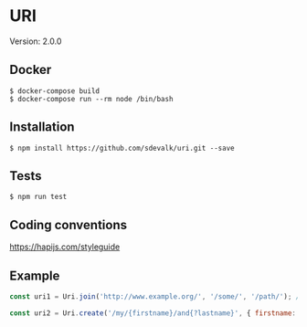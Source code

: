 URI
==============================

Version: 2.0.0

Docker
------------

    $ docker-compose build
    $ docker-compose run --rm node /bin/bash

Installation
------------

    $ npm install https://github.com/sdevalk/uri.git --save

Tests
------------

    $ npm run test

Coding conventions
------------
https://hapijs.com/styleguide

Example
------------

```javascript
const uri1 = Uri.join('http://www.example.org/', '/some/', '/path/'); // http://www.example.org/some/path

const uri2 = Uri.create('/my/{firstname}/and{?lastname}', { firstname: 'John', lastname: 'Doe' }); // /my/John/and?lastname=Doe
```

